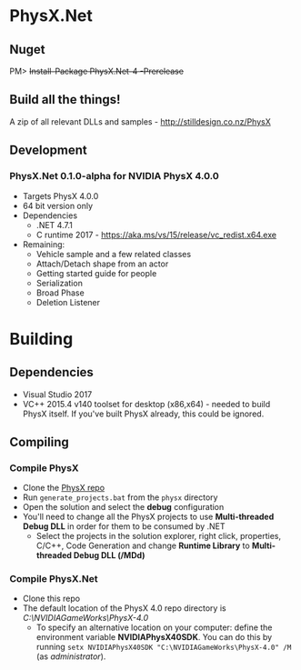 PhysX.Net
=========

Nuget
-----
PM> ~~Install-Package PhysX.Net-4 -Prerelease~~

Build all the things!
--------------
A zip of all relevant DLLs and samples - http://stilldesign.co.nz/PhysX

Development
-----------
### PhysX.Net 0.1.0-alpha for NVIDIA PhysX 4.0.0
* Targets PhysX 4.0.0
* 64 bit version only
* Dependencies
	* .NET 4.7.1
	* C runtime 2017 - https://aka.ms/vs/15/release/vc_redist.x64.exe
* Remaining:
    * Vehicle sample and a few related classes
    * Attach/Detach shape from an actor
    * Getting started guide for people
    * Serialization
    * Broad Phase
    * Deletion Listener

# Building
## Dependencies
* Visual Studio 2017
* VC++ 2015.4 v140 toolset for desktop (x86,x64) - needed to build PhysX itself. If you've built PhysX already, this could be ignored.

## Compiling
### Compile PhysX
* Clone the [PhysX repo](https://github.com/NVIDIAGameWorks/PhysX)
* Run ```generate_projects.bat``` from the ```physx``` directory
* Open the solution and select the **debug** configuration
* You'll need to change all the PhysX projects to use **Multi-threaded Debug DLL** in order for them to be consumed by .NET
  * Select the projects in the solution explorer, right click, properties, C/C++, Code Generation and change **Runtime Library** to **Multi-threaded Debug DLL (/MDd)**
### Compile PhysX.Net
* Clone this repo
* The default location of the PhysX 4.0 repo directory is *C:\NVIDIAGameWorks\PhysX-4.0*
  * To specify an alternative location on your computer: define the environment variable **NVIDIAPhysX40SDK**. You can do this by running ```setx NVIDIAPhysX40SDK "C:\NVIDIAGameWorks\PhysX-4.0" /M``` (as *administrator*).
